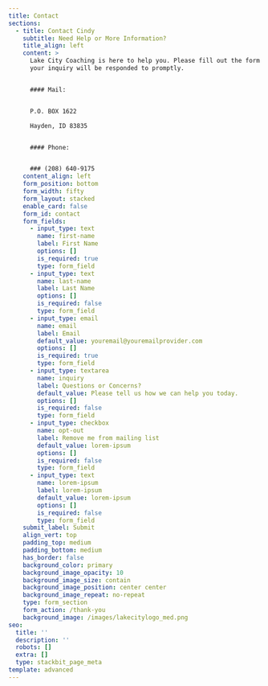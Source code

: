 ```yaml
---
title: Contact
sections:
  - title: Contact Cindy
    subtitle: Need Help or More Information?
    title_align: left
    content: >
      Lake City Coaching is here to help you. Please fill out the form below and
      your inquiry will be responded to promptly.


      #### Mail:


      P.O. BOX 1622

      Hayden, ID 83835


      #### Phone:


      ### (208) 640-9175
    content_align: left
    form_position: bottom
    form_width: fifty
    form_layout: stacked
    enable_card: false
    form_id: contact
    form_fields:
      - input_type: text
        name: first-name
        label: First Name
        options: []
        is_required: true
        type: form_field
      - input_type: text
        name: last-name
        label: Last Name
        options: []
        is_required: false
        type: form_field
      - input_type: email
        name: email
        label: Email
        default_value: youremail@youremailprovider.com
        options: []
        is_required: true
        type: form_field
      - input_type: textarea
        name: inquiry
        label: Questions or Concerns?
        default_value: Please tell us how we can help you today.
        options: []
        is_required: false
        type: form_field
      - input_type: checkbox
        name: opt-out
        label: Remove me from mailing list
        default_value: lorem-ipsum
        options: []
        is_required: false
        type: form_field
      - input_type: text
        name: lorem-ipsum
        label: lorem-ipsum
        default_value: lorem-ipsum
        options: []
        is_required: false
        type: form_field
    submit_label: Submit
    align_vert: top
    padding_top: medium
    padding_bottom: medium
    has_border: false
    background_color: primary
    background_image_opacity: 10
    background_image_size: contain
    background_image_position: center center
    background_image_repeat: no-repeat
    type: form_section
    form_action: /thank-you
    background_image: /images/lakecitylogo_med.png
seo:
  title: ''
  description: ''
  robots: []
  extra: []
  type: stackbit_page_meta
template: advanced
---
```

